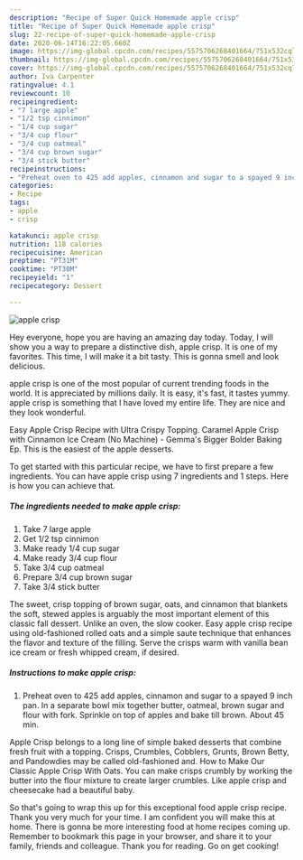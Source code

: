 ```yaml
---
description: "Recipe of Super Quick Homemade apple crisp"
title: "Recipe of Super Quick Homemade apple crisp"
slug: 22-recipe-of-super-quick-homemade-apple-crisp
date: 2020-06-14T16:22:05.660Z
image: https://img-global.cpcdn.com/recipes/5575706268401664/751x532cq70/apple-crisp-recipe-main-photo.jpg
thumbnail: https://img-global.cpcdn.com/recipes/5575706268401664/751x532cq70/apple-crisp-recipe-main-photo.jpg
cover: https://img-global.cpcdn.com/recipes/5575706268401664/751x532cq70/apple-crisp-recipe-main-photo.jpg
author: Iva Carpenter
ratingvalue: 4.1
reviewcount: 10
recipeingredient:
- "7 large apple"
- "1/2 tsp cinnimon"
- "1/4 cup sugar"
- "3/4 cup flour"
- "3/4 cup oatmeal"
- "3/4 cup brown sugar"
- "3/4 stick butter"
recipeinstructions:
- "Preheat oven to 425 add apples, cinnamon and sugar to a spayed 9 inch pan. In a separate bowl mix together butter, oatmeal, brown sugar and flour with fork. Sprinkle on top of apples and bake till brown. About 45 min."
categories:
- Recipe
tags:
- apple
- crisp

katakunci: apple crisp 
nutrition: 118 calories
recipecuisine: American
preptime: "PT31M"
cooktime: "PT30M"
recipeyield: "1"
recipecategory: Dessert

---
```



![apple crisp](https://img-global.cpcdn.com/recipes/5575706268401664/751x532cq70/apple-crisp-recipe-main-photo.jpg)

Hey everyone, hope you are having an amazing day today. Today, I will show you a way to prepare a distinctive dish, apple crisp. It is one of my favorites. This time, I will make it a bit tasty. This is gonna smell and look delicious.

apple crisp is one of the most popular of current trending foods in the world. It is appreciated by millions daily. It is easy, it's fast, it tastes yummy. apple crisp is something that I have loved my entire life. They are nice and they look wonderful.

Easy Apple Crisp Recipe with Ultra Crispy Topping. Caramel Apple Crisp with Cinnamon Ice Cream (No Machine) - Gemma&#39;s Bigger Bolder Baking Ep. This is the easiest of the apple desserts.


To get started with this particular recipe, we have to first prepare a few ingredients. You can have apple crisp using 7 ingredients and 1 steps. Here is how you can achieve that.

##### The ingredients needed to make apple crisp:

1. Take 7 large apple
1. Get 1/2 tsp cinnimon
1. Make ready 1/4 cup sugar
1. Make ready 3/4 cup flour
1. Take 3/4 cup oatmeal
1. Prepare 3/4 cup brown sugar
1. Take 3/4 stick butter


The sweet, crisp topping of brown sugar, oats, and cinnamon that blankets the soft, stewed apples is arguably the most important element of this classic fall dessert. Unlike an oven, the slow cooker. Easy apple crisp recipe using old-fashioned rolled oats and a simple saute technique that enhances the flavor and texture of the filling. Serve the crisps warm with vanilla bean ice cream or fresh whipped cream, if desired. 

##### Instructions to make apple crisp:

1. Preheat oven to 425 add apples, cinnamon and sugar to a spayed 9 inch pan. In a separate bowl mix together butter, oatmeal, brown sugar and flour with fork. Sprinkle on top of apples and bake till brown. About 45 min.


Apple Crisp belongs to a long line of simple baked desserts that combine fresh fruit with a topping. Crisps, Crumbles, Cobblers, Grunts, Brown Betty, and Pandowdies may be called old-fashioned and. How to Make Our Classic Apple Crisp With Oats. You can make crisps crumbly by working the butter into the flour mixture to create larger crumbles. Like apple crisp and cheesecake had a beautiful baby. 

So that's going to wrap this up for this exceptional food apple crisp recipe. Thank you very much for your time. I am confident you will make this at home. There is gonna be more interesting food at home recipes coming up. Remember to bookmark this page in your browser, and share it to your family, friends and colleague. Thank you for reading. Go on get cooking!
